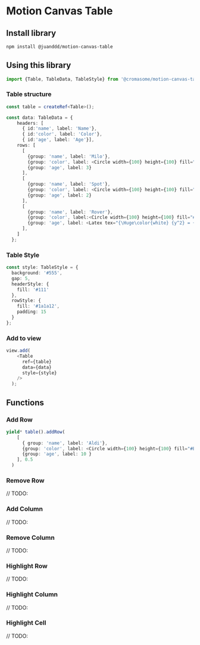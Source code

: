 # Motion Canvas Table 

## Install library

```bash
npm install @juanddd/motion-canvas-table
```

## Using this library

```ts
import {Table, TableData, TableStyle} from '@cromasome/motion-canvas-table';
```

### Table structure

```ts
const table = createRef<Table>();

const data: TableData = {
    headers: [
      { id:'name', label: 'Name'}, 
      { id:'color', label: 'Color'}, 
      { id:'age', label: 'Age'}],
    rows: [
      [
        {group: 'name', label: 'Milo'}, 
        {group: 'color', label: <Circle width={100} height={100} fill="#2D8597"/>}, 
        {group: 'age', label: 3}
      ],
      [
        {group: 'name', label: 'Spot'}, 
        {group: 'color', label: <Circle width={100} height={100} fill="#ECA0E6"/>}, 
        {group: 'age', label: 2}
      ],
      [
        {group: 'name', label: 'Rover'}, 
        {group: 'color', label:<Circle width={100} height={100} fill="#CBB95B"/> }, 
        {group: 'age', label: <Latex tex="{\Huge\color{white} {y^2} = {x^3} + 7}"></Latex>}
      ],      
    ]
  };
```

### Table Style
```ts
const style: TableStyle = {
  background: '#555',
  gap: 5,
  headerStyle: {
    fill: '#111'
  },
  rowStyle: {
    fill: '#1a1a12',
    padding: 15
  }       
};
```

### Add to view

```ts
view.add(    
    <Table
      ref={table}
      data={data}
      style={style}
    />    
  );  
```

## Functions

### Add Row

```ts
yield* table().addRow(
    [
      { group: 'name', label: 'Aldi'}, 
      {group: 'color', label: <Circle width={100} height={100} fill="#E16616"/>}, 
      {group: 'age', label: 10 }
    ], 0.5
  )
```

### Remove Row
// TODO:

### Add Column
// TODO:

### Remove Column
// TODO:

### Highlight Row
// TODO:

### Highlight Column
// TODO:

### Highlight Cell
// TODO: